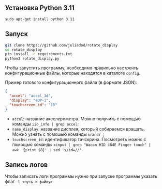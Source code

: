 ## Установка Python 3.11
``` sudo apt-get install python 3.11 ```

## Запуск
```sh
git clone https://github.com/juliadod/rotate_display
cd rotate_display
pip install -r requirements.txt
python3 rotate_display.py
```

Чтобы запустить программу, необходимо правильно настроить конфигурационные файлы, которые находятся в каталоге `config`.

Пример готового конфигурационного файла (в формате JSON):

```json
{
  "accel": "accel_3d",
  "display": "eDP-1",
  "touchscreen_id": "13"
}
```
* `accel`: название акселерометра. Можно получить с помощью команды ```iio_info | grep accel```;
* `name_display`: название дисплея, который собираемся вращать. Можно узнать с помошью команды  ```xrandr ```;
* `touchscreen_id`: идентификатор тачскрина. Посмотреть можно с помощью команды ```xinput | grep "Wacom HID 484E Finger touch" | awk '{print $8}' | sed 's/id=//'```.

## Запись логов 

Чтобы записать логи программы нужно при запуске программы указать флаг ``` -l <путь к файлу> ```
 
 
 

